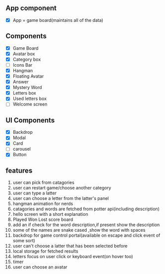 ## App component

- [x] App = game board(maintains all of the data)

## Components

- [x] Game Board
- [x] Avatar box
- [x] Category box
- [ ] Icons Bar
- [x] Hangman
- [x] Floating Avatar
- [x] Answer
- [x] Mystery Word
- [x] Letters box
- [x] Used letters box
- [ ] Welcome screen

## UI Components

- [x] Backdrop
- [x] Modal
- [x] Card
- [ ] carousel
- [x] Button

## features

1. user can pick from catagories
2. user can restart game/choose another category
3. user can type a latter
4. user can choose a letter from the latter's panel
5. hangman animation for nerds
6. catagories and words are fetched from potter api(including description)
7. hello screen with a short explanation
8. Played Won Lost score board
9. add an if check for the word description,if present show the description
10. some of the names are snake cased ,show the word with spaces
11. backdrop for game control portal(available on escape and click event of some sort)
12. user can't choose a latter that has been selected before
13. local storage for fetched results
14. letters focus on user click or keyboard event(on hover too)
15. timer
16. user can choose an avatar

